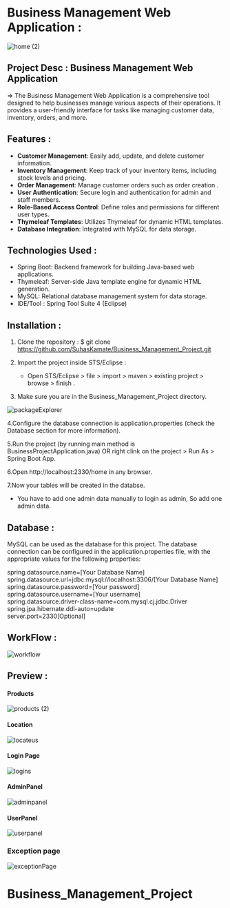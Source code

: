 # Business Management Web Application : <br>

![home (2)](https://github.com/SuhasKamate/Business_Management_Project/assets/126138738/e8db8f17-72d6-42a0-b264-def0bf883bbf)



## Project Desc : Business Management Web Application 
  => The Business Management Web Application is a comprehensive tool designed to help businesses manage various aspects of their operations. 
          It provides a user-friendly interface for tasks like managing customer data, inventory, orders, and more.



## Features  :

- **Customer Management**: Easily add, update, and delete customer information.
- **Inventory Management**: Keep track of your inventory items, including stock levels and pricing.
- **Order Management**: Manage customer orders such as order creation .
- **User Authentication**: Secure login and authentication for admin and staff members.
- **Role-Based Access Control**: Define roles and permissions for different user types.
- **Thymeleaf Templates**: Utilizes Thymeleaf for dynamic HTML templates.
- **Database Integration**: Integrated with MySQL for data storage.




## Technologies Used :

- Spring Boot: Backend framework for building Java-based web applications.
- Thymeleaf: Server-side Java template engine for dynamic HTML generation.
- MySQL: Relational database management system for data storage.
- IDE/Tool : Spring Tool Suite 4 (Eclipse)




## Installation :

1. Clone the repository : $ git clone https://github.com/SuhasKamate/Business_Management_Project.git <br>

2. Import the project inside STS/Eclipse : <br>
     - Open STS/Eclipse > file > import > maven > existing project > browse > finish . <br>
     
3. Make sure you are in the Business_Management_Project directory. <br>

![packageExplorer](https://github.com/SuhasKamate/Business_Management_Project/assets/126138738/3ea1eb7f-8e49-4b76-96e4-798b6b8e8715)


4.Configure the database connection is application.properties (check the Database section for more information). <br>

5.Run the project (by running main method is BusinessProjectApplication.java) OR right clink on the project > Run As > Spring Boot App. <br>

6.Open http://localhost:2330/home in any browser. <br>

7.Now your tables will be created in the databse. <br>
   - You have to add one admin data manually to login as admin, So add one admin data. <br>
    



## Database :

MySQL can be used as the database for this project. 
The database connection can be configured in the application.properties file, with the appropriate values for the following properties: <br>

spring.datasource.name=[Your Database Name] <br>
spring.datasource.url=jdbc:mysql://localhost:3306/[Your Database Name] <br>
spring.datasource.password=[Your password] <br>
spring.datasource.username=[Your username] <br>
spring.datasource.driver-class-name=com.mysql.cj.jdbc.Driver <br>
spring.jpa.hibernate.ddl-auto=update <br>
server.port=2330[Optional] <br>




## WorkFlow :

![workflow](https://github.com/SuhasKamate/Business_Management_Project/assets/126138738/aea72470-49c8-41a4-8974-48737638ae19)





## Preview :


#### Products 

![products (2)](https://github.com/SuhasKamate/Business_Management_Project/assets/126138738/0496f63a-f30c-4108-91a7-966bd37b2b54)


#### Location 

![locateus](https://github.com/SuhasKamate/Business_Management_Project/assets/126138738/30e40d74-d2f0-48cb-91b3-ea515f12c498)



#### Login Page

![logins](https://github.com/SuhasKamate/Business_Management_Project/assets/126138738/9c1efb48-5b23-4a43-8c96-81d55a7b1180)




#### AdminPanel

![adminpanel](https://github.com/SuhasKamate/Business_Management_Project/assets/126138738/b89aa5ee-3f7f-4145-b063-048729e7fbe9)


#### UserPanel 

![userpanel](https://github.com/SuhasKamate/Business_Management_Project/assets/126138738/e0f81692-c049-4a2f-a78d-30d3906f4429)


### Exception page

![exceptionPage](https://github.com/SuhasKamate/Business_Management_Project/assets/126138738/4349a429-61ff-4ecd-a463-2900874e1ea5)
# Business_Management_Project
